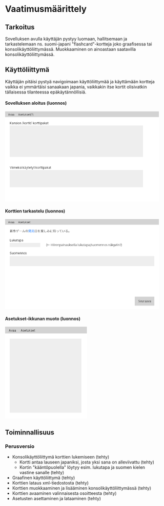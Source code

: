 # Vaatimusmäärittely

## Tarkoitus
Sovelluksen avulla käyttäjän pystyy luomaan, hallitsemaan ja tarkastelemaan ns. suomi-japani "flashcard"-kortteja joko graafisessa tai konsolikäyttöliittymässä. Muokkaaminen on ainoastaan saatavilla konsolikäyttöliittymässä.

## Käyttöliittymä
Käyttäjän pitäisi pystyä navigoimaan käyttöliittymää ja käyttämään kortteja vaikka ei ymmärtäisi sanaakaan japania, vaikkakin itse kortit olisivatkin tällaisessa tilanteessa epäkäytännöllisiä.

#### Sovelluksen aloitus (luonnos)
![](./img/vaatimusmaarittely/alku.png)

#### Korttien tarkastelu (luonnos)
![](./img/vaatimusmaarittely/tarkastelu.png)

#### Asetukset-ikkunan muoto (luonnos)
![](./img/vaatimusmaarittely/asetukset.png)

## Toiminnallisuus

### Perusversio
- Konsolikäyttöliittymä korttien lukemiseen (tehty)
    - Kortti antaa lauseen japaniksi, josta yksi sana on alleviivattu (tehty)
    - Kortin "kääntöpuolella" löytyy esim. lukutapa ja suomen kielen vastine sanalle (tehty)
- Graafinen käyttöliittymä (tehty)
- Korttien lataus xml-tiedostosta (tehty)
- Korttien muokkaaminen ja lisääminen konsolikäyttöliittymässä (tehty)
- Korttien avaaminen valinnaisesta osoitteesta (tehty)
- Asetusten asettaminen ja lataaminen (tehty)
